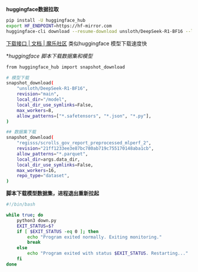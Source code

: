 
**huggingface数据拉取**

```bash
pip install -U huggingface_hub
export HF_ENDPOINT=https://hf-mirror.com 
huggingface-cli download --resume-download unsloth/DeepSeek-R1-BF16 --local-dir /model
```

[下载接口 | 文档 | 魔乐社区](https://modelers.cn/docs/zh/openmind-hub-client/0.9/api_reference/download_api.html#om-hub-download)
类似huggingface 模型下载速度快

**huggingface 脚本下载数据集和模型*

```bash
from huggingface_hub import snapshot_download

# 模型下载
snapshot_download(
    "unsloth/DeepSeek-R1-BF16",
    revision="main",
    local_dir="/model",
    local_dir_use_symlinks=False,
    max_workers=8,
    allow_patterns=["*.safetensors", "*.json", "*.py"],
)

## 数据集下载
snapshot_download(
    "regisss/scrolls_gov_report_preprocessed_mlperf_2",
    revision="21ff1233ee3e87bc780ab719c755170148aba1cb",
    allow_patterns="*.parquet",
    local_dir=args.data_dir,
    local_dir_use_symlinks=False,
    max_workers=16,
    repo_type="dataset",
)
```

**脚本下载模型数据集，进程退出重新拉起**

```bash
#!/bin/bash

while true; do
    python3 down.py
    EXIT_STATUS=$?
    if [ $EXIT_STATUS -eq 0 ]; then
        echo "Program exited normally. Exiting monitoring."
        break
    else
        echo "Program exited with status $EXIT_STATUS. Restarting..."
    fi
done
```
